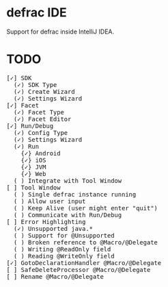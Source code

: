 defrac IDE
==========
Support for defrac inside IntelliJ IDEA.

TODO
====
<pre>
[✓] SDK
  (✓) SDK Type
  (✓) Create Wizard
  (✓) Settings Wizard
[✓] Facet
  (✓) Facet Type
  (✓) Facet Editor
[✓] Run/Debug
  (✓) Config Type
  (✓) Settings Wizard
  (✓) Run
    {✓} Android
    {✓} iOS
    {✓} JVM
    {✓} Web
  ( ) Integrate with Tool Window
[ ] Tool Window
  ( ) Single defrac instance running
  ( ) Allow user input
  ( ) Keep Alive (user might enter "quit")
  ( ) Communicate with Run/Debug
[ ] Error Highlighting
  (✓) Unsupported java.*
  ( ) Support for @Unsupported
  ( ) Broken reference to @Macro/@Delegate
  ( ) Writing @ReadOnly field
  ( ) Reading @WriteOnly field
[✓] GotoDeclarationHandler @Macro/@Delegate
[ ] SafeDeleteProcessor @Macro/@Delegate
[ ] Rename @Macro/@Delegate
</pre>
